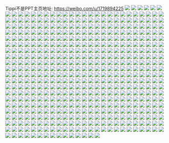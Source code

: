 Tippi不是PPT主页地址: https://weibo.com/u/1719894225 
![](https://wx4.sinaimg.cn/mw2000/668380d1ly1h9bj58qouij20jr0wt7er.jpg) 
![](https://wx4.sinaimg.cn/mw2000/668380d1ly1h9bj497p5nj20u01hc7o6.jpg) 
![](https://wx4.sinaimg.cn/mw2000/668380d1ly1h94qyn47p7j219h17x4eq.jpg) 
![](https://wx4.sinaimg.cn/mw2000/668380d1ly1h94qynhcb6j20yi22owrc.jpg) 
![](https://wx4.sinaimg.cn/mw2000/668380d1ly1h8glf38mnsj20vdccg4qt.jpg) 
![](https://wx4.sinaimg.cn/mw2000/668380d1ly1h8fyjxpmqaj22bc334u0z.jpg) 
![](https://wx4.sinaimg.cn/mw2000/668380d1ly1h8fyjqy5ndj22c0340b29.jpg) 
![](https://wx4.sinaimg.cn/mw2000/668380d1ly1h8cqjquiwhj224836cu0y.jpg) 
![](https://wx4.sinaimg.cn/mw2000/668380d1ly1h8cqjstjtcj21xq2kuqv5.jpg) 
![](https://wx4.sinaimg.cn/mw2000/668380d1gy1h82dnvyc8rj236c1sa1ky.jpg) 
![](https://wx4.sinaimg.cn/mw2000/668380d1gy1h7wmz8fcahj22c0340qv7.jpg) 
![](https://wx4.sinaimg.cn/mw2000/668380d1gy1h7wsz68lgkj22c0340npf.jpg) 
![](https://wx4.sinaimg.cn/mw2000/668380d1gy1h7r3u2zmbbj22va1kl7wh.jpg) 
![](https://wx4.sinaimg.cn/mw2000/668380d1gy1h7r3u8q2cpj22vk1xfkjn.jpg) 
![](https://wx4.sinaimg.cn/mw2000/668380d1gy1h7r3u17wi1j22yo1o0b2a.jpg) 
![](https://wx4.sinaimg.cn/mw2000/668380d1gy1h7lz7h3074j22dr2zix6s.jpg) 
![](https://wx4.sinaimg.cn/mw2000/668380d1gy1h7lz7b9iq5j23402c0x6t.jpg) 
![](https://wx4.sinaimg.cn/mw2000/668380d1gy1h7lz7n4sqzj23402c0hdw.jpg) 
![](https://wx4.sinaimg.cn/mw2000/668380d1gy1h7lz7p41gtj23402c0qv6.jpg) 
![](https://wx4.sinaimg.cn/mw2000/668380d1gy1h7lz7q3fgsj23402c07wh.jpg) 
![](https://wx4.sinaimg.cn/mw2000/668380d1gy1h7bsdombe5j20u01hck9k.jpg) 
![](https://wx4.sinaimg.cn/mw2000/668380d1gy1h7bsdpdc1fj20tu13udrw.jpg) 
![](https://wx4.sinaimg.cn/mw2000/668380d1ly1h71ll0uyhoj20yi22ok4y.jpg) 
![](https://wx4.sinaimg.cn/mw2000/668380d1ly1h71ll0fibmj20yi22oe82.jpg) 
![](https://wx4.sinaimg.cn/mw2000/668380d1ly1h6f9valxroj22c0340u0y.jpg) 
![](https://wx4.sinaimg.cn/mw2000/668380d1ly1h642b0a5bkj20k00zktha.jpg) 
![](https://wx4.sinaimg.cn/mw2000/668380d1ly1h642b0ls5tj20k00zkdq6.jpg) 
![](https://wx4.sinaimg.cn/mw2000/668380d1ly1h642b13euhj20zk0k0163.jpg) 
![](https://wx4.sinaimg.cn/mw2000/668380d1ly1h642b2ih6qj21o02yonpd.jpg) 
![](https://wx4.sinaimg.cn/mw2000/668380d1ly1h642b3reynj21o02yoqch.jpg) 
![](https://wx4.sinaimg.cn/mw2000/668380d1ly1h642b4pc27j23402c0u0y.jpg) 
![](https://wx4.sinaimg.cn/mw2000/668380d1ly1h642b5qmw7j21o02yogxr.jpg) 
![](https://wx4.sinaimg.cn/mw2000/668380d1ly1h642b6z8emj21o02yox0t.jpg) 
![](https://wx4.sinaimg.cn/mw2000/668380d1ly1h642azyyaej22yo1o0qfx.jpg) 
![](https://wx4.sinaimg.cn/mw2000/668380d1ly1h5y1j14wfsj22c0340e82.jpg) 
![](https://wx4.sinaimg.cn/mw2000/668380d1ly1h5y1j1rkt7j20tu13utmz.jpg) 
![](https://wx4.sinaimg.cn/mw2000/668380d1ly1h5y1j1jdx7j20tt13twf2.jpg) 
![](https://wx4.sinaimg.cn/mw2000/668380d1ly1h5q0sp3ywdj21rh2owkjl.jpg) 
![](https://wx4.sinaimg.cn/mw2000/668380d1ly1h5gfs9qyzej22au2amhdt.jpg) 
![](https://wx4.sinaimg.cn/mw2000/668380d1ly1h56lbfplmcj22c0340qv7.jpg) 
![](https://wx4.sinaimg.cn/mw2000/668380d1ly1h56lbe5u5uj22c0340kjm.jpg) 
![](https://wx4.sinaimg.cn/mw2000/668380d1ly1h56lbgao6sj20a60ax74v.jpg) 
![](https://wx4.sinaimg.cn/mw2000/668380d1ly1h4uhqfjdiaj21st2mwkjl.jpg) 
![](https://wx4.sinaimg.cn/mw2000/668380d1ly1h4uhqdbptij22c0340u0y.jpg) 
![](https://wx4.sinaimg.cn/mw2000/668380d1ly1h4uhqgfpdjj20mi0u07cd.jpg) 
![](https://wx4.sinaimg.cn/mw2000/668380d1ly1h4rit3twt3j21hc0u0dxe.jpg) 
![](https://wx4.sinaimg.cn/mw2000/668380d1ly1h4kequ01gej20yi22oqv5.jpg) 
![](https://wx4.sinaimg.cn/mw2000/668380d1ly1h4keqnkl7kj20yi22o4qq.jpg) 
![](https://wx4.sinaimg.cn/mw2000/668380d1ly1h3qih3e781j222m33zu0x.jpg) 
![](https://wx4.sinaimg.cn/mw2000/668380d1ly1h35fknwrxoj23402c0x6q.jpg) 
![](https://wx4.sinaimg.cn/mw2000/668380d1ly1h35fkmqs4qj23402c04qr.jpg) 
![](https://wx4.sinaimg.cn/mw2000/668380d1ly1h335p1ctqej20tz0ke0zj.jpg) 
![](https://wx4.sinaimg.cn/mw2000/668380d1ly1h335p32vfxj213u0tugyh.jpg) 
![](https://wx4.sinaimg.cn/mw2000/668380d1ly1h335ozy4i2j20tp0lsdo5.jpg) 
![](https://wx4.sinaimg.cn/mw2000/668380d1ly1h2owazk03aj23401qy1ky.jpg) 
![](https://wx4.sinaimg.cn/mw2000/668380d1ly1h29yutdr20j22c01jy7wh.jpg) 
![](https://wx4.sinaimg.cn/mw2000/668380d1ly1h1p7wxw1wjj21o02yoqv5.jpg) 
![](https://wx4.sinaimg.cn/mw2000/668380d1ly1h1p7wye1amj20wi0yhtb6.jpg) 
![](https://wx4.sinaimg.cn/mw2000/668380d1ly1h1p7wvzbe9j23402c0u0y.jpg) 
![](https://wx4.sinaimg.cn/mw2000/668380d1ly1h1odvwmbs8j20mi0u00zi.jpg) 
![](https://wx4.sinaimg.cn/mw2000/668380d1ly1h1f3yfyvunj21o02yoqv5.jpg) 
![](https://wx4.sinaimg.cn/mw2000/668380d1ly1h1bsultk8wj20hs0t6n3y.jpg) 
![](https://wx4.sinaimg.cn/mw2000/668380d1ly1h1bsv0nja7j20jf09bq57.jpg) 
![](https://wx4.sinaimg.cn/mw2000/668380d1ly1h12i31ihovj21o02y3b2b.jpg) 
![](https://wx4.sinaimg.cn/mw2000/668380d1ly1h0vq8gnf63j222o3411ky.jpg) 
![](https://wx4.sinaimg.cn/mw2000/668380d1ly1h0vq8fgfbdj21o02yo4qq.jpg) 
![](https://wx4.sinaimg.cn/mw2000/668380d1ly1h0vq8efeadj21o02yo1ky.jpg) 
![](https://wx4.sinaimg.cn/mw2000/668380d1ly1h0oql6c0ezj21o02yoe83.jpg) 
![](https://wx4.sinaimg.cn/mw2000/668380d1ly1h0oqm6ppomj20u01hcqo1.jpg) 
![](https://wx4.sinaimg.cn/mw2000/668380d1ly1h0oqm7csbtj20tw13w7j5.jpg) 
![](https://wx4.sinaimg.cn/mw2000/668380d1ly1h0oqm862knj213u0tue07.jpg) 
![](https://wx4.sinaimg.cn/mw2000/668380d1ly1gzu4uk1kpzj20n00mnae0.jpg) 
![](https://wx4.sinaimg.cn/mw2000/668380d1ly1gzu4ujhmt2j21o02yo1ky.jpg) 
![](https://wx4.sinaimg.cn/mw2000/668380d1ly1gze8jzekkqj20p60ymjwq.jpg) 
![](https://wx4.sinaimg.cn/mw2000/668380d1ly1gx3x1p758vj20u018w7g2.jpg) 
![](https://wx4.sinaimg.cn/mw2000/668380d1ly1gx3x1qn0eij20u018wk9n.jpg) 
![](https://wx4.sinaimg.cn/mw2000/668380d1ly1gx3x1wzh6lj22wk1x9b2b.jpg) 
![](https://wx4.sinaimg.cn/mw2000/668380d1ly1gx3x1zt25gj2334220qsq.jpg) 
![](https://wx4.sinaimg.cn/mw2000/668380d1ly1gx22n2fvkxj22c0340u0y.jpg) 
![](https://wx4.sinaimg.cn/mw2000/668380d1ly1gx22mzi84xj228o340b2b.jpg) 
![](https://wx4.sinaimg.cn/mw2000/668380d1ly1gx22n5d4bmj22c0340e83.jpg) 
![](https://wx4.sinaimg.cn/mw2000/668380d1ly1gx22n9wjinj22323221l0.jpg) 
![](https://wx4.sinaimg.cn/mw2000/668380d1ly1gwnoe5x8xcj215o1kyx2e.jpg) 
![](https://wx4.sinaimg.cn/mw2000/668380d1ly1gwnoe4kgmlj22bv2diqv6.jpg) 
![](https://wx4.sinaimg.cn/mw2000/668380d1ly1gwnoe80enrj22bf28vb2b.jpg) 
![](https://wx4.sinaimg.cn/mw2000/668380d1ly1gvxqag1a0pj226e306kjn.jpg) 
![](https://wx4.sinaimg.cn/mw2000/668380d1ly1gvxqa9ls71j226h340x6p.jpg) 
![](https://wx4.sinaimg.cn/mw2000/668380d1ly1gvxqaba8opj21nt2fyx6q.jpg) 
![](https://wx4.sinaimg.cn/mw2000/668380d1ly1gvxqah0212j21ld2gve81.jpg) 
![](https://wx4.sinaimg.cn/mw2000/668380d1ly1gvxqalair6j21s02lnnpe.jpg) 
![](https://wx4.sinaimg.cn/mw2000/668380d1ly1gvxqak0jjpj21el28sqv5.jpg) 
![](https://wx4.sinaimg.cn/mw2000/668380d1ly1gvxqabygxpj21qk13te81.jpg) 
![](https://wx4.sinaimg.cn/mw2000/668380d1ly1gvxqactsktj21lb2l14qq.jpg) 
![](https://wx4.sinaimg.cn/mw2000/668380d1ly1gvxqam59dyj22c0340npd.jpg) 
![](https://wx4.sinaimg.cn/mw2000/668380d1ly1gvxqaoih3sj22c0340npd.jpg) 
![](https://wx4.sinaimg.cn/mw2000/668380d1ly1gvxqankxgnj22c03404qq.jpg) 
![](https://wx4.sinaimg.cn/mw2000/668380d1ly1gvxqapymirj22c0340u0x.jpg) 
![](https://wx4.sinaimg.cn/mw2000/668380d1ly1gvxqar76ysj22c03404qq.jpg) 
![](https://wx4.sinaimg.cn/mw2000/668380d1ly1gvshzysci5j20u01hc1kx.jpg) 
![](https://wx4.sinaimg.cn/mw2000/001Sov3rgy1gv6k83a06tj62iw1d9qv502.jpg) 
![](https://wx4.sinaimg.cn/mw2000/001Sov3rgy1gv6k825b5fj61cn2ufb2902.jpg) 
![](https://wx4.sinaimg.cn/mw2000/001Sov3rgy1gv6k8493luj61d92o1u0x02.jpg) 
![](https://wx4.sinaimg.cn/mw2000/001Sov3rgy1gv6k8aqc9aj61ho1zkkjl02.jpg) 
![](https://wx4.sinaimg.cn/mw2000/001Sov3rgy1gv6k8bqca3j619k2n0kjl02.jpg) 
![](https://wx4.sinaimg.cn/mw2000/001Sov3rgy1gv6k8d6r75j62c03404qq02.jpg) 
![](https://wx4.sinaimg.cn/mw2000/001Sov3rgy1gv6k88jq6tj61d72msx6p02.jpg) 
![](https://wx4.sinaimg.cn/mw2000/001Sov3rgy1gv6k872ul8j622o22gx6q02.jpg) 
![](https://wx4.sinaimg.cn/mw2000/001Sov3rgy1gv6k8gg6suj61da2yo1ky02.jpg) 
![](https://wx4.sinaimg.cn/mw2000/001Sov3rgy1gv4ce8crndj62yo1o0qv502.jpg) 
![](https://wx4.sinaimg.cn/mw2000/001Sov3rgy1gv4ceb0sgpj61o02yo4qq02.jpg) 
![](https://wx4.sinaimg.cn/mw2000/001Sov3rgy1gv4cedmmm8j61o02yokjl02.jpg) 
![](https://wx4.sinaimg.cn/mw2000/001Sov3rgy1gv4ce6ovm1j62tp1iyu0x02.jpg) 
![](https://wx4.sinaimg.cn/mw2000/001Sov3rly1gv29z0eiopj623f31le8202.jpg) 
![](https://wx4.sinaimg.cn/mw2000/001Sov3rly1gv29z1y3jlj60u01hc7q102.jpg) 
![](https://wx4.sinaimg.cn/mw2000/001Sov3rly1gv29z4sr1tj62c0340qv602.jpg) 
![](https://wx4.sinaimg.cn/mw2000/001Sov3rly1gv29z7rofrj63402ace8302.jpg) 
![](https://wx4.sinaimg.cn/mw2000/001Sov3rly1gupgzbvi00j62zb24j4qq02.jpg) 
![](https://wx4.sinaimg.cn/mw2000/001Sov3rly1gupgzg60qpj624c2ttkjn02.jpg) 
![](https://wx4.sinaimg.cn/mw2000/001Sov3rly1gupgz8kyo5j634029bkjo02.jpg) 
![](https://wx4.sinaimg.cn/mw2000/001Sov3rly1gupgzj48ywj62vb1ppx6q02.jpg) 
![](https://wx4.sinaimg.cn/mw2000/001Sov3rly1gupgzk4umaj60jc0vgq8602.jpg) 
![](https://wx4.sinaimg.cn/mw2000/001Sov3rly1gujqdq5rgpj60i10kuadd02.jpg) 
![](https://wx4.sinaimg.cn/mw2000/001Sov3rly1gujqeowzt9j61940ku48d02.jpg) 
![](https://wx4.sinaimg.cn/mw2000/001Sov3rly1gu9m0vosctj622o0yie8102.jpg) 
![](https://wx4.sinaimg.cn/mw2000/001Sov3rly1gu9m17wi3gj622o0yi1ky02.jpg) 
![](https://wx4.sinaimg.cn/mw2000/001Sov3rly1gu9m19f0iaj61940kuqjf02.jpg) 
![](https://wx4.sinaimg.cn/mw2000/001Sov3rly1gu9m11wq8bj622o0yi1ky02.jpg) 
![](https://wx4.sinaimg.cn/mw2000/001Sov3rgy1gtz1bvawa5j63402c0x6q02.jpg) 
![](https://wx4.sinaimg.cn/mw2000/001Sov3rgy1gtz1cvuknyj61da2yoe8202.jpg) 
![](https://wx4.sinaimg.cn/mw2000/001Sov3rgy1gtz1ctt0jcj62bc1ji1j902.jpg) 
![](https://wx4.sinaimg.cn/mw2000/001Sov3rgy1gtwxecxvvoj62bc1ji1kx02.jpg) 
![](https://wx4.sinaimg.cn/mw2000/001Sov3rgy1gtwxebubk5j61o02yox6q02.jpg) 
![](https://wx4.sinaimg.cn/mw2000/001Sov3rgy1gtwxedszl3j62bc1jie7y02.jpg) 
![](https://wx4.sinaimg.cn/mw2000/001Sov3rgy1gtwxeghbhyj61o02yokjn02.jpg) 
![](https://wx4.sinaimg.cn/mw2000/001Sov3rly1gthx1ma2g5j62c02g8qv602.jpg) 
![](https://wx4.sinaimg.cn/mw2000/668380d1ly1gthx1p2f2qj22682cm4qq.jpg) 
![](https://wx4.sinaimg.cn/mw2000/001Sov3rly1gthx1nn1tlj62b72b7u0x02.jpg) 
![](https://wx4.sinaimg.cn/mw2000/001Sov3rly1gthx2akhf2j615o1i6gth02.jpg) 
![](https://wx4.sinaimg.cn/mw2000/001Sov3rly1gthqf89uf2j63402c0e8102.jpg) 
![](https://wx4.sinaimg.cn/mw2000/001Sov3rly1gthqftd5grj63402c07wi02.jpg) 
![](https://wx4.sinaimg.cn/mw2000/001Sov3rly1gthqf424avj63402c0u1002.jpg) 
![](https://wx4.sinaimg.cn/mw2000/001Sov3rly1gthqea4a5mj63402c01kz02.jpg) 
![](https://wx4.sinaimg.cn/mw2000/001Sov3rly1gthqflue30j61o02yox6p02.jpg) 
![](https://wx4.sinaimg.cn/mw2000/001Sov3rly1gthqg2kfbsj63402c04qr02.jpg) 
![](https://wx4.sinaimg.cn/mw2000/001Sov3rly1gthqfem21lj63402c0hdu02.jpg) 
![](https://wx4.sinaimg.cn/mw2000/001Sov3rly1gthqep19eaj63402c0e8302.jpg) 
![](https://wx4.sinaimg.cn/mw2000/001Sov3rly1gthqfyntyoj62c0340qv602.jpg) 
![](https://wx4.sinaimg.cn/mw2000/001Sov3rly1gtduf4d4s2j60mi0u0dob02.jpg) 
![](https://wx4.sinaimg.cn/mw2000/668380d1ly1gt8m5vbqyaj22c0340qv5.jpg) 
![](https://wx4.sinaimg.cn/mw2000/668380d1ly1gt41xh4m0ej20um0umwjc.jpg) 
![](https://wx4.sinaimg.cn/mw2000/001Sov3rly1gt0mxmk7nyj63402c0hdu02.jpg) 
![](https://wx4.sinaimg.cn/mw2000/668380d1ly1gt0mxsbxuqj22zg28whdt.jpg) 
![](https://wx4.sinaimg.cn/mw2000/668380d1ly1gt0mxnwjp6j23402c01kx.jpg) 
![](https://wx4.sinaimg.cn/mw2000/668380d1ly1gt0mxp33zij23402c0e81.jpg) 
![](https://wx4.sinaimg.cn/mw2000/668380d1ly1gt0mxqfyiaj23402c0kjl.jpg) 
![](https://wx4.sinaimg.cn/mw2000/668380d1ly1gt0mxlet3wj20zk0k0413.jpg) 
![](https://wx4.sinaimg.cn/mw2000/668380d1ly1gt0mxv1xldj20zk0jzgpl.jpg) 
![](https://wx4.sinaimg.cn/mw2000/668380d1ly1gt0mxv92uzj20zk0k0gon.jpg) 
![](https://wx4.sinaimg.cn/mw2000/001Sov3rly1gt0mxtt1flj63402c0b2a02.jpg) 
![](https://wx4.sinaimg.cn/mw2000/668380d1ly1gswfyi7bjsj20u00u0ae6.jpg) 
![](https://wx4.sinaimg.cn/mw2000/668380d1ly1gsv75tkqtbj20u014016l.jpg) 
![](https://wx4.sinaimg.cn/mw2000/668380d1ly1gspkv29varj22yo1o01ky.jpg) 
![](https://wx4.sinaimg.cn/mw2000/668380d1ly1gspkv64fghj231n29qe82.jpg) 
![](https://wx4.sinaimg.cn/mw2000/668380d1ly1gscv7da476j23402gvqv5.jpg) 
![](https://wx4.sinaimg.cn/mw2000/668380d1ly1gscv7gn6ajj23402c04qr.jpg) 
![](https://wx4.sinaimg.cn/mw2000/668380d1ly1gscv7fnjx4j22c0340hdv.jpg) 
![](https://wx4.sinaimg.cn/mw2000/668380d1ly1gs9cmi3jasj20jg0j8gp0.jpg) 
![](https://wx4.sinaimg.cn/mw2000/668380d1ly1gs9cmgzwiwj20jg0jg783.jpg) 
![](https://wx4.sinaimg.cn/mw2000/668380d1ly1gs7m829520j20yi0yi7wh.jpg) 
![](https://wx4.sinaimg.cn/mw2000/668380d1ly1gs5da5ahahj20yi0myn7q.jpg) 
![](https://wx4.sinaimg.cn/mw2000/668380d1ly1gs5da5l77aj20yi0mv46g.jpg) 
![](https://wx4.sinaimg.cn/mw2000/668380d1ly1gs5da5v769j20yh0nd107.jpg) 
![](https://wx4.sinaimg.cn/mw2000/668380d1ly1gs5da64g6qj20yi0nigva.jpg) 
![](https://wx4.sinaimg.cn/mw2000/668380d1ly1gs5da4molpj222o341npd.jpg) 
![](https://wx4.sinaimg.cn/mw2000/668380d1ly1gs5da6h1ucj20yf0mzwml.jpg) 
![](https://wx4.sinaimg.cn/mw2000/668380d1ly1gs5da6uiqnj20rs2mntub.jpg) 
![](https://wx4.sinaimg.cn/mw2000/668380d1ly1gs2i25ml1aj21o02yoqv5.jpg) 
![](https://wx4.sinaimg.cn/mw2000/668380d1ly1gs2i29wc0lj20zk0npx60.jpg) 
![](https://wx4.sinaimg.cn/mw2000/001Sov3rly1gs2i207k3sj615o222qq302.jpg) 
![](https://wx4.sinaimg.cn/mw2000/668380d1ly1gs2i1srqg4j22yo1o0x6p.jpg) 
![](https://wx4.sinaimg.cn/mw2000/668380d1ly1gs2i1xr3y5j22id1kukbc.jpg) 
![](https://wx4.sinaimg.cn/mw2000/668380d1ly1grz7whp941j20yi22o0v7.jpg) 
![](https://wx4.sinaimg.cn/mw2000/668380d1ly1grz7wf3huwj20yi22owm2.jpg) 
![](https://wx4.sinaimg.cn/mw2000/668380d1ly1grz7wou300j20yi22o110.jpg) 
![](https://wx4.sinaimg.cn/mw2000/668380d1ly1grozgz6r8qj22c0340e82.jpg) 
![](https://wx4.sinaimg.cn/mw2000/668380d1ly1grozgxioesj23402c0kfx.jpg) 
![](https://wx4.sinaimg.cn/mw2000/668380d1ly1grozh18i9tj22c0340aip.jpg) 
![](https://wx4.sinaimg.cn/mw2000/668380d1ly1grozh36xx3j22c0340hdu.jpg) 
![](https://wx4.sinaimg.cn/mw2000/668380d1ly1grozh3zw1ej23402byx6p.jpg) 
![](https://wx4.sinaimg.cn/mw2000/668380d1ly1grozh53tguj23402c01ky.jpg) 
![](https://wx4.sinaimg.cn/mw2000/668380d1ly1grozh6pmvij222c2r5npe.jpg) 
![](https://wx4.sinaimg.cn/mw2000/668380d1ly1grozh7et9bj22c0340nku.jpg) 
![](https://wx4.sinaimg.cn/mw2000/668380d1ly1grozh8v9yfj20rs16stl7.jpg) 
![](https://wx4.sinaimg.cn/mw2000/001Sov3rly1griokaa24lj61o02yox6q02.jpg) 
![](https://wx4.sinaimg.cn/mw2000/668380d1ly1griok6swg1j21o02yob29.jpg) 
![](https://wx4.sinaimg.cn/mw2000/668380d1ly1griokdhvahj21lx2ynnpd.jpg) 
![](https://wx4.sinaimg.cn/mw2000/668380d1ly1griokgjtb0j23402c0x6p.jpg) 
![](https://wx4.sinaimg.cn/mw2000/668380d1ly1grgd53ms9kj21o02yo4qr.jpg) 
![](https://wx4.sinaimg.cn/mw2000/668380d1ly1grgd7t5hquj20u01hcb29.jpg) 
![](https://wx4.sinaimg.cn/mw2000/668380d1ly1grb8u1h1e0j21o02yohdt.jpg) 
![](https://wx4.sinaimg.cn/mw2000/668380d1ly1grb8u0to3sj21o02yoe81.jpg) 
![](https://wx4.sinaimg.cn/mw2000/668380d1ly1grb8u3nyhcj21o02yonpd.jpg) 
![](https://wx4.sinaimg.cn/mw2000/668380d1ly1grb8u4bp9zj21o02yonpd.jpg) 
![](https://wx4.sinaimg.cn/mw2000/668380d1ly1gr8x1u2ozoj224m340b29.jpg) 
![](https://wx4.sinaimg.cn/mw2000/668380d1ly1gr8x1vo1lbj23402c0nhq.jpg) 
![](https://wx4.sinaimg.cn/mw2000/668380d1ly1gr8x1wudwfj20f00f03zm.jpg) 
![](https://wx4.sinaimg.cn/mw2000/668380d1ly1gqwtefq5mtj22yo1o0hdt.jpg) 
![](https://wx4.sinaimg.cn/mw2000/668380d1ly1gqwtek9417j22yo1o0kjl.jpg) 
![](https://wx4.sinaimg.cn/mw2000/668380d1ly1gqwtel8vvaj20u00u0dif.jpg) 
![](https://wx4.sinaimg.cn/mw2000/668380d1ly1gqwte8y1jzj20hs0kyadm.jpg) 
![](https://wx4.sinaimg.cn/mw2000/668380d1ly1gqpsvad5umj22c03404qr.jpg) 
![](https://wx4.sinaimg.cn/mw2000/668380d1ly1gqpsv019snj20u01hc7lk.jpg) 
![](https://wx4.sinaimg.cn/mw2000/668380d1ly1gqpsv41qafj22yo280npd.jpg) 
![](https://wx4.sinaimg.cn/mw2000/668380d1ly1gqpsvivfl9j22zj2zjkjn.jpg) 
![](https://wx4.sinaimg.cn/mw2000/668380d1ly1gqpsyfnk4fj20u0140npd.jpg) 
![](https://wx4.sinaimg.cn/mw2000/668380d1ly1gqpsxppygbj213y0tynpd.jpg) 
![](https://wx4.sinaimg.cn/mw2000/668380d1ly1gqkq7714w2j24tc2pk7wp.jpg) 
![](https://wx4.sinaimg.cn/mw2000/668380d1ly1gqkq73qflpj23402c0npd.jpg) 
![](https://wx4.sinaimg.cn/mw2000/668380d1ly1gqkq78vlioj23402c07wh.jpg) 
![](https://wx4.sinaimg.cn/mw2000/668380d1ly1gq91898f0yj21900u0hdt.jpg) 
![](https://wx4.sinaimg.cn/mw2000/668380d1ly1gq918akdxsj21400u0u0x.jpg) 
![](https://wx4.sinaimg.cn/mw2000/668380d1ly1gq918coilkj22yo1o0kjl.jpg) 
![](https://wx4.sinaimg.cn/mw2000/668380d1ly1gq918dkfxpj22yo1pse81.jpg) 
![](https://wx4.sinaimg.cn/mw2000/668380d1ly1gq9187gg4gj20u01hcx6p.jpg) 
![](https://wx4.sinaimg.cn/mw2000/668380d1ly1gq7g2kjrnuj21o02yokjl.jpg) 
![](https://wx4.sinaimg.cn/mw2000/668380d1ly1gq7g2mefp7j21o02yohdt.jpg) 
![](https://wx4.sinaimg.cn/mw2000/668380d1ly1gq6h2wjxupj20mi0u0tra.jpg) 
![](https://wx4.sinaimg.cn/mw2000/668380d1ly1gq6h2vzu0lj20mi0u0kdn.jpg) 
![](https://wx4.sinaimg.cn/mw2000/668380d1ly1gq6h2xh7qxj20u00u0b29.jpg) 
![](https://wx4.sinaimg.cn/mw2000/668380d1ly1gq4a9qk0tgj21o01o04qp.jpg) 
![](https://wx4.sinaimg.cn/mw2000/668380d1ly1gpo6v2ut0jj22c0340x6p.jpg) 
![](https://wx4.sinaimg.cn/mw2000/668380d1ly1gpo6pqyvlwj21o01o04qp.jpg) 
![](https://wx4.sinaimg.cn/mw2000/668380d1ly1gpo6pp5lxnj22c0340e82.jpg) 
![](https://wx4.sinaimg.cn/mw2000/668380d1ly1gpo6pup9tlj21540u2npd.jpg) 
![](https://wx4.sinaimg.cn/mw2000/668380d1ly1gp2447rsj0j21jk2bcb0k.jpg) 
![](https://wx4.sinaimg.cn/mw2000/668380d1ly1gp2448d2bkj20mi0u07nu.jpg) 
![](https://wx4.sinaimg.cn/mw2000/668380d1ly1gozzjb4t4aj22801o0npe.jpg) 
![](https://wx4.sinaimg.cn/mw2000/668380d1ly1gozzj9w94lj22c0340x6r.jpg) 
![](https://wx4.sinaimg.cn/mw2000/668380d1ly1gozzj8740uj23402c0kjm.jpg) 
![](https://wx4.sinaimg.cn/mw2000/668380d1ly1gozzj7a1wxj213u0tuat9.jpg) 
![](https://wx4.sinaimg.cn/mw2000/668380d1ly1gonwp9lpg4j235s1s0kjl.jpg) 
![](https://wx4.sinaimg.cn/mw2000/668380d1ly1gonwqmmukej235s1s0kep.jpg) 
![](https://wx4.sinaimg.cn/mw2000/668380d1ly1gonwr0uts5j235s1s0e81.jpg) 
![](https://wx4.sinaimg.cn/mw2000/668380d1ly1gonwpsm1n3j20yi1n31kx.jpg) 
![](https://wx4.sinaimg.cn/mw2000/668380d1ly1gonwpl847ij20yi1n31kx.jpg) 
![](https://wx4.sinaimg.cn/mw2000/668380d1ly1gonwqj8op7j20yi1n31kx.jpg) 
![](https://wx4.sinaimg.cn/mw2000/668380d1gy1glpm62dst5j23402c0x76.jpg) 
![](https://wx4.sinaimg.cn/mw2000/668380d1gy1glpm38mjboj23402c01ky.jpg) 
![](https://wx4.sinaimg.cn/mw2000/668380d1gy1glpm6hj4ufj22c0340u0z.jpg) 
![](https://wx4.sinaimg.cn/mw2000/668380d1gy1glpm6ugy8aj23401zbkjn.jpg) 
![](https://wx4.sinaimg.cn/mw2000/668380d1gy1glpm75qp5vj23402c04qq.jpg) 
![](https://wx4.sinaimg.cn/mw2000/668380d1gy1glpm716le6j23402c07wi.jpg) 
![](https://wx4.sinaimg.cn/mw2000/668380d1ly1gkz20nab94j20rs2tvhdv.jpg) 
![](https://wx4.sinaimg.cn/mw2000/668380d1ly1gkz208ed3fj20rs2tve84.jpg) 
![](https://wx4.sinaimg.cn/mw2000/668380d1ly1gkz20el49ij20rs2tvx6s.jpg) 
![](https://wx4.sinaimg.cn/mw2000/668380d1ly1gkz20bztclj20rs3cekjo.jpg) 
![](https://wx4.sinaimg.cn/mw2000/668380d1ly1gkz20otcqgj20rs2p9b2b.jpg) 
![](https://wx4.sinaimg.cn/mw2000/668380d1ly1gkz20labmsj20rs2tvqv7.jpg) 
![](https://wx4.sinaimg.cn/mw2000/668380d1ly1gkz20jphskj20rs1jk1kz.jpg) 
![](https://wx4.sinaimg.cn/mw2000/668380d1ly1gkz20gbk6nj20rs223u0z.jpg) 
![](https://wx4.sinaimg.cn/mw2000/668380d1ly1gkz20hzw0oj20rs2pg4qs.jpg) 
![](https://wx4.sinaimg.cn/mw2000/668380d1ly1gjz5fi3uvsj2340217x6q.jpg) 
![](https://wx4.sinaimg.cn/mw2000/668380d1ly1gjz5fx4rewj22bc3h0nps.jpg) 
![](https://wx4.sinaimg.cn/mw2000/668380d1ly1gjbfiyj3vqj23402c0x6p.jpg) 
![](https://wx4.sinaimg.cn/mw2000/668380d1ly1gjbfj1pvroj23402c0u0x.jpg) 
![](https://wx4.sinaimg.cn/mw2000/668380d1ly1gjbfiw5fyyj23402c0qv5.jpg) 
![](https://wx4.sinaimg.cn/mw2000/668380d1ly1gjbfj4s59vj23402c0u0x.jpg) 
![](https://wx4.sinaimg.cn/mw2000/668380d1ly1gj0x0euhwtj20up1iptir.jpg) 
![](https://wx4.sinaimg.cn/mw2000/668380d1ly1gj0x0lgy53j225631nnpk.jpg) 
![](https://wx4.sinaimg.cn/mw2000/668380d1ly1gin68io34tj20sp1kw4nu.jpg) 
![](https://wx4.sinaimg.cn/mw2000/668380d1ly1gia29g0m8fj234026z4qy.jpg) 
![](https://wx4.sinaimg.cn/mw2000/668380d1ly1gia29ik9eoj22801o0b2e.jpg) 
![](https://wx4.sinaimg.cn/mw2000/668380d1ly1gia29mf5puj22y41w0kjv.jpg) 
![](https://wx4.sinaimg.cn/mw2000/668380d1ly1gia29wowwfj23401ld7wr.jpg) 
![](https://wx4.sinaimg.cn/mw2000/668380d1ly1gia29tjv9bj21o02804qv.jpg) 
![](https://wx4.sinaimg.cn/mw2000/668380d1ly1gia29ps3nvj233z1wskjt.jpg) 
![](https://wx4.sinaimg.cn/mw2000/668380d1ly1ghkyp72ew9j20wl1b8b2a.jpg) 
![](https://wx4.sinaimg.cn/mw2000/668380d1ly1ghkyp7nguvj20vu19ckbe.jpg) 
![](https://wx4.sinaimg.cn/mw2000/668380d1ly1gh0s9v9njlj22uu1xex6w.jpg) 
![](https://wx4.sinaimg.cn/mw2000/668380d1ly1gh0s9m5pm7j23402c0kjn.jpg) 
![](https://wx4.sinaimg.cn/mw2000/668380d1ly1ggxjp8qzdyj20tz0tzdxb.jpg) 
![](https://wx4.sinaimg.cn/mw2000/668380d1ly1ggtosoignhj22c0340e81.jpg) 
![](https://wx4.sinaimg.cn/mw2000/668380d1ly1ggtosrmmchj22c0340npd.jpg) 
![](https://wx4.sinaimg.cn/mw2000/668380d1ly1ggtosucmt2j23402c0npd.jpg) 
![](https://wx4.sinaimg.cn/mw2000/668380d1ly1ggtotzia4mj2340340b2i.jpg) 
![](https://wx4.sinaimg.cn/mw2000/668380d1ly1ggtovvwipej22iu2iu4qw.jpg) 
![](https://wx4.sinaimg.cn/mw2000/668380d1ly1ggtowcyvfxj2340340qvd.jpg) 
![](https://wx4.sinaimg.cn/mw2000/668380d1ly1ggic9lply2j205k05kmx1.jpg) 
![](https://wx4.sinaimg.cn/mw2000/668380d1ly1gfxffpyrfej205k05kmx1.jpg) 
![](https://wx4.sinaimg.cn/mw2000/668380d1ly1gfxbuem2b6j20u00k0wh8.jpg) 
![](https://wx4.sinaimg.cn/mw2000/668380d1ly1gfxbud5l95j20u00k00wc.jpg) 
![](https://wx4.sinaimg.cn/mw2000/668380d1ly1gfxbu9gwjaj20u00k0abo.jpg) 
![](https://wx4.sinaimg.cn/mw2000/668380d1ly1gfxbuc8dszj20u00ir0uy.jpg) 
![](https://wx4.sinaimg.cn/mw2000/668380d1ly1gfxbuavasdj20u00k0wh3.jpg) 
![](https://wx4.sinaimg.cn/mw2000/668380d1ly1gfxbuafvorj20sg0eyjuj.jpg) 
![](https://wx4.sinaimg.cn/mw2000/668380d1ly1gfxbubripsj20u00ttwhi.jpg) 
![](https://wx4.sinaimg.cn/mw2000/668380d1ly1gfxbu9yaezj20u00u0djp.jpg) 
![](https://wx4.sinaimg.cn/mw2000/668380d1ly1gfxbucqc67j20u00ldq5x.jpg) 
![](https://wx4.sinaimg.cn/mw2000/668380d1ly1gfxbudqvwhj20u011bq64.jpg) 
![](https://wx4.sinaimg.cn/mw2000/668380d1ly1gfxbue6uxhj20u00k00us.jpg) 
![](https://wx4.sinaimg.cn/mw2000/668380d1ly1gff2o022hcj21da2yo4qp.jpg) 
![](https://wx4.sinaimg.cn/mw2000/668380d1ly1gex0hs1m56j223k269b29.jpg) 
![](https://wx4.sinaimg.cn/mw2000/668380d1ly1gewz3elhtij21e0b1fx6t.jpg) 
![](https://wx4.sinaimg.cn/mw2000/668380d1ly1gevrom2b68j20yi0sik2w.jpg) 
![](https://wx4.sinaimg.cn/mw2000/668380d1ly1gevrol06vaj20yi0n9wnq.jpg) 
![](https://wx4.sinaimg.cn/mw2000/668380d1ly1gevron1hjpj20yi0gvwjx.jpg) 
![](https://wx4.sinaimg.cn/mw2000/668380d1ly1gevronwhpoj20yi0wzk08.jpg) 
![](https://wx4.sinaimg.cn/mw2000/668380d1ly1ges1cmej09j20mi0u0x1d.jpg) 
![](https://wx4.sinaimg.cn/mw2000/668380d1ly1gdfijn9dg2j221d1dwkjp.jpg) 
![](https://wx4.sinaimg.cn/mw2000/668380d1ly1gdfijhpijzj22bc3h07wq.jpg) 
![](https://wx4.sinaimg.cn/mw2000/668380d1ly1gdfij94fvtj216o16mu0x.jpg) 
![](https://wx4.sinaimg.cn/mw2000/668380d1ly1gdfg88w9nzj216u0u07wh.jpg) 
![](https://wx4.sinaimg.cn/mw2000/668380d1ly1gdfg8zp3jbj20u01f6npd.jpg) 
![](https://wx4.sinaimg.cn/mw2000/668380d1ly1gdfg9tyv0dj20u01f6npd.jpg) 
![](https://wx4.sinaimg.cn/mw2000/668380d1ly1gdfgac7ysej216y0u07wh.jpg) 
![](https://wx4.sinaimg.cn/mw2000/668380d1ly1gcucmgsm7jj22c0340e87.jpg) 
![](https://wx4.sinaimg.cn/mw2000/668380d1ly1gcuctk7o4jj22c0340e8a.jpg) 
![](https://wx4.sinaimg.cn/mw2000/668380d1ly1gcuclvhskzj22c0340qvn.jpg) 
![](https://wx4.sinaimg.cn/mw2000/668380d1ly1gcce78z95ij20yi22ohe2.jpg) 
![](https://wx4.sinaimg.cn/mw2000/668380d1ly1gcce75k5hpj21l41l47wm.jpg) 
![](https://wx4.sinaimg.cn/mw2000/668380d1ly1gcbvm543m7j20u01hc7wi.jpg) 
![](https://wx4.sinaimg.cn/mw2000/668380d1ly1gbo578b6jnj20u01fs79f.jpg) 
![](https://wx4.sinaimg.cn/mw2000/668380d1ly1gbo575o807j21jk0pnthe.jpg) 
![](https://wx4.sinaimg.cn/mw2000/668380d1ly1gbnoxjfg8mj20zk0muq6b.jpg) 
![](https://wx4.sinaimg.cn/mw2000/668380d1ly1gbnoxjz1jej20oi0g60uu.jpg) 
![](https://wx4.sinaimg.cn/mw2000/668380d1ly1gbnoxkjuc5j20jy0eqtaw.jpg) 
![](https://wx4.sinaimg.cn/mw2000/668380d1ly1gbkt3wq3ygj22yy2bwu15.jpg) 
![](https://wx4.sinaimg.cn/mw2000/668380d1ly1gbkt3zeag1j21hc0u0kjm.jpg) 
![](https://wx4.sinaimg.cn/mw2000/668380d1ly1gbkt3ssxqwj20u0140e81.jpg) 
![](https://wx4.sinaimg.cn/mw2000/668380d1ly1gbibpgj1qsj21o02yoe85.jpg) 
![](https://wx4.sinaimg.cn/mw2000/668380d1ly1gbheeq861oj20k20wwkip.jpg) 
![](https://wx4.sinaimg.cn/mw2000/668380d1ly1gbheeqrk4ij20yi0db764.jpg) 
![](https://wx4.sinaimg.cn/mw2000/668380d1ly1gbheerwh9aj20v90lwah3.jpg) 
![](https://wx4.sinaimg.cn/mw2000/668380d1ly1gbhees8kouj20k00k0tad.jpg) 
![](https://wx4.sinaimg.cn/mw2000/668380d1ly1gbf1qttn4ij219p1jm7iz.jpg) 
![](https://wx4.sinaimg.cn/mw2000/668380d1ly1gbf1qr95nhj20j60rkgo9.jpg) 
![](https://wx4.sinaimg.cn/mw2000/668380d1ly1gbf1qvg5agj20j60van0i.jpg) 
![](https://wx4.sinaimg.cn/mw2000/668380d1ly1gbf1reff4fj20j60is75l.jpg) 
![](https://wx4.sinaimg.cn/mw2000/668380d1ly1gbf1rcvvxaj23402c04qr.jpg) 
![](https://wx4.sinaimg.cn/mw2000/668380d1ly1gbf1quiyy2j20j6147whr.jpg) 
![](https://wx4.sinaimg.cn/mw2000/668380d1ly1gbf1rfkqxzj20j61ljn1t.jpg) 
![](https://wx4.sinaimg.cn/mw2000/668380d1ly1gbf1quvtrej20j60wcgn1.jpg) 
![](https://wx4.sinaimg.cn/mw2000/668380d1ly1gbf1reylqyj20j60iqju5.jpg) 
![](https://wx4.sinaimg.cn/mw2000/668380d1ly1gbagmjb5u2j22c0340e8a.jpg) 
![](https://wx4.sinaimg.cn/mw2000/668380d1ly1gb3c9x1lvyj23402c04qs.jpg) 
![](https://wx4.sinaimg.cn/mw2000/668380d1ly1gayhtis360j21o02yok7w.jpg) 
![](https://wx4.sinaimg.cn/mw2000/668380d1ly1gayhtgve41j23h03h07wo.jpg) 
![](https://wx4.sinaimg.cn/mw2000/668380d1ly1gaqs9rr3lrj23402c0npn.jpg) 
![](https://wx4.sinaimg.cn/mw2000/668380d1ly1gaqs9sxn6rj22ve1yrh92.jpg) 
![](https://wx4.sinaimg.cn/mw2000/668380d1ly1gaqs9txdfuj22w82224qq.jpg) 
![](https://wx4.sinaimg.cn/mw2000/668380d1ly1gaqs9v7e77j23402c04qr.jpg) 
![](https://wx4.sinaimg.cn/mw2000/668380d1ly1gaqs9oqlf3j20ku0v9grx.jpg) 
![](https://wx4.sinaimg.cn/mw2000/668380d1ly1gaqs9x3n62j256o3ggb2d.jpg) 
![](https://wx4.sinaimg.cn/mw2000/668380d1ly1gaow0pwtulj22he21tb2g.jpg) 
![](https://wx4.sinaimg.cn/mw2000/668380d1ly1gaow0hmx42j21ja2kq4qp.jpg) 
![](https://wx4.sinaimg.cn/mw2000/668380d1ly1gaow0twwlvj23402c0kjm.jpg) 
![](https://wx4.sinaimg.cn/mw2000/668380d1ly1gagu9nkk92j20y60ycwkq.jpg) 
![](https://wx4.sinaimg.cn/mw2000/668380d1ly1gagu9nw0joj20u00u0n0s.jpg) 
![](https://wx4.sinaimg.cn/mw2000/668380d1ly1gagu9o35bvj20u00u0786.jpg) 
![](https://wx4.sinaimg.cn/mw2000/668380d1ly1gagu9odb42j20qy0qy77c.jpg) 
![](https://wx4.sinaimg.cn/mw2000/668380d1ly1gagu9opnadj20ui0u0q8l.jpg) 
![](https://wx4.sinaimg.cn/mw2000/668380d1ly1gagu9pthc2j20sg0sgag4.jpg) 
![](https://wx4.sinaimg.cn/mw2000/668380d1ly1gagu9n9ajcj20u00u0q6n.jpg) 
![](https://wx4.sinaimg.cn/mw2000/668380d1ly1gagu9q1piqj20u00u0tde.jpg) 
![](https://wx4.sinaimg.cn/mw2000/668380d1ly1gagu9q9p7rj20qo0qodho.jpg) 
![](https://wx4.sinaimg.cn/mw2000/668380d1ly1gagazdg4w6j222015onj3.jpg) 
![](https://wx4.sinaimg.cn/mw2000/668380d1ly1ga8t4sv9ddj20u00qoq9k.jpg) 
![](https://wx4.sinaimg.cn/mw2000/668380d1ly1ga8t4txfclj20u00qon2c.jpg) 
![](https://wx4.sinaimg.cn/mw2000/668380d1ly1ga8t4u7bg2j20u00qon25.jpg) 
![](https://wx4.sinaimg.cn/mw2000/668380d1ly1ga8t4tgq5uj20u00qon2e.jpg) 
![](https://wx4.sinaimg.cn/mw2000/668380d1ly1ga8t4si3u0j20u00qoaex.jpg) 
![](https://wx4.sinaimg.cn/mw2000/668380d1ly1ga8t4uj7fnj20u00qotdr.jpg) 
![](https://wx4.sinaimg.cn/mw2000/668380d1ly1ga0vdms1hrj21hc0u0woy.jpg) 
![](https://wx4.sinaimg.cn/mw2000/668380d1ly1ga0vdmdphoj21hc0u0nad.jpg) 
![](https://wx4.sinaimg.cn/mw2000/668380d1ly1ga0vdomrvuj20yi1pcu0x.jpg) 
![](https://wx4.sinaimg.cn/mw2000/668380d1ly1g9hjs7mki6j23gg56ox6s.jpg) 
![](https://wx4.sinaimg.cn/mw2000/668380d1ly1g9hjsadjlwj23gg56ou10.jpg) 
![](https://wx4.sinaimg.cn/mw2000/668380d1ly1g9hjs4ku28j23gg56ohdx.jpg) 
![](https://wx4.sinaimg.cn/mw2000/668380d1ly1g9hjsd6p3hj23gg56ox6t.jpg) 
![](https://wx4.sinaimg.cn/mw2000/668380d1ly1g9hjsgmqffj21wi1cp1l0.jpg) 
![](https://wx4.sinaimg.cn/mw2000/668380d1ly1g9hjskm469j23gg56ou11.jpg) 
![](https://wx4.sinaimg.cn/mw2000/668380d1ly1g9hjsp0whsj23gj56sqv9.jpg) 
![](https://wx4.sinaimg.cn/mw2000/668380d1ly1g9hjsu4x0vj23gg56onph.jpg) 
![](https://wx4.sinaimg.cn/mw2000/668380d1ly1g9hjsz96ywj23gj56sx6t.jpg) 
![](https://wx4.sinaimg.cn/mw2000/668380d1ly1g9cdw5d948j21f02ionpg.jpg) 
![](https://wx4.sinaimg.cn/mw2000/668380d1ly1g9cdw8n5tij21f02ioe84.jpg) 
![](https://wx4.sinaimg.cn/mw2000/668380d1ly1g9cdwczpj4j21f02iou10.jpg) 
![](https://wx4.sinaimg.cn/mw2000/668380d1ly1g9cdw0fb98j21f02iou10.jpg) 
![](https://wx4.sinaimg.cn/mw2000/668380d1ly1g979rphk3bj23402c07hm.jpg) 
![](https://wx4.sinaimg.cn/mw2000/668380d1ly1g979rq816uj23402c0asx.jpg) 
![](https://wx4.sinaimg.cn/mw2000/668380d1ly1g979rr9btmj21400u0e81.jpg) 
![](https://wx4.sinaimg.cn/mw2000/668380d1ly1g979rstq6ej21400u0npd.jpg) 
![](https://wx4.sinaimg.cn/mw2000/668380d1ly1g979rouhjej219i0u04qq.jpg) 
![](https://wx4.sinaimg.cn/mw2000/668380d1ly1g979rtog9tj23402c04kj.jpg) 
![](https://wx4.sinaimg.cn/mw2000/668380d1ly1g96k561vafj20u01hchdt.jpg) 
![](https://wx4.sinaimg.cn/mw2000/668380d1ly1g906dujjypj21o02yohdt.jpg) 
![](https://wx4.sinaimg.cn/mw2000/668380d1ly1g906dsne3jj20u01hc4qq.jpg) 
![](https://wx4.sinaimg.cn/mw2000/668380d1ly1g906dr52dxj21o02you0x.jpg) 
![](https://wx4.sinaimg.cn/mw2000/668380d1ly1g8ym6ntgzxj22yo1o01ky.jpg) 
![](https://wx4.sinaimg.cn/mw2000/668380d1ly1g8ym6pxjipj21o02yoe81.jpg) 
![](https://wx4.sinaimg.cn/mw2000/668380d1ly1g8ym6qjrmxj21o02yob29.jpg) 
![](https://wx4.sinaimg.cn/mw2000/668380d1ly1g8wtsvj1l6j20u0140qv5.jpg) 
![](https://wx4.sinaimg.cn/mw2000/668380d1ly1g8s2zevyrhj23402c0e83.jpg) 
![](https://wx4.sinaimg.cn/mw2000/668380d1ly1g8s2zmmws3j216m0u0e82.jpg) 
![](https://wx4.sinaimg.cn/mw2000/668380d1ly1g8s2zghizvj23402c0b0w.jpg) 
![](https://wx4.sinaimg.cn/mw2000/668380d1ly1g8s2zigk58j213u0tuhdt.jpg) 
![](https://wx4.sinaimg.cn/mw2000/668380d1ly1g8o7t4e55pj20u00u0n0g.jpg) 
![](https://wx4.sinaimg.cn/mw2000/668380d1ly1g8ivtxac2lj23402c04qp.jpg) 
![](https://wx4.sinaimg.cn/mw2000/668380d1ly1g8ivty5xxrj23402c0e81.jpg) 
![](https://wx4.sinaimg.cn/mw2000/668380d1ly1g8ivtzcg4hj23402c07wj.jpg) 
![](https://wx4.sinaimg.cn/mw2000/668380d1ly1g8ivu0iptkj23402c01ky.jpg) 
![](https://wx4.sinaimg.cn/mw2000/668380d1ly1g8hbywqdlaj22ds1sg4qp.jpg) 
![](https://wx4.sinaimg.cn/mw2000/668380d1ly1g8hbyvuvx7j22ds1sgb29.jpg) 
![](https://wx4.sinaimg.cn/mw2000/668380d1ly1g8hbyur3t0j21nw2dsb29.jpg) 
![](https://wx4.sinaimg.cn/mw2000/668380d1ly1g8gin4m37dj22c0340b2f.jpg) 
![](https://wx4.sinaimg.cn/mw2000/668380d1ly1g8gin1f51xj22c0340b2g.jpg) 
![](https://wx4.sinaimg.cn/mw2000/668380d1ly1g89paoxahrj20c80c8agj.jpg) 
![](https://wx4.sinaimg.cn/mw2000/668380d1ly1g89paojqo7j20c80c8n3u.jpg) 
![](https://wx4.sinaimg.cn/mw2000/668380d1ly1g83y0233tkj20u0140akj.jpg) 
![](https://wx4.sinaimg.cn/mw2000/668380d1ly1g83xzy161aj20tu13uale.jpg) 
![](https://wx4.sinaimg.cn/mw2000/668380d1ly1g83y1i8jxxj20ps11uq7s.jpg) 
![](https://wx4.sinaimg.cn/mw2000/668380d1ly1g7k7jgzrx5j21xg0u0tke.jpg) 
![](https://wx4.sinaimg.cn/mw2000/668380d1ly1g7i0jjcgvnj21o02yo7wn.jpg) 
![](https://wx4.sinaimg.cn/mw2000/668380d1ly1g7i0jmw6dej21o02yox6p.jpg) 
![](https://wx4.sinaimg.cn/mw2000/668380d1ly1g7i0jlbmrcj22c0340npe.jpg) 
![](https://wx4.sinaimg.cn/mw2000/668380d1ly1g7i0jawolcj21o02you12.jpg) 
![](https://wx4.sinaimg.cn/mw2000/668380d1ly1g7aitkgmdnj21nx0u0qki.jpg) 
![](https://wx4.sinaimg.cn/mw2000/668380d1ly1g7aiup6jqej20ty17jadz.jpg) 
![](https://wx4.sinaimg.cn/mw2000/668380d1ly1g6rc467xtrj215l0u00yu.jpg) 
![](https://wx4.sinaimg.cn/mw2000/668380d1ly1g6rc45c98sj20u013xdnu.jpg) 
![](https://wx4.sinaimg.cn/mw2000/668380d1ly1g6rc47bg6cj20u01hc47w.jpg) 
![](https://wx4.sinaimg.cn/mw2000/668380d1ly1g6rc45vfooj20u013x11c.jpg) 
![](https://wx4.sinaimg.cn/mw2000/668380d1ly1g6rc44y7nej213j0t70ys.jpg) 
![](https://wx4.sinaimg.cn/mw2000/668380d1ly1g6rc46n73rj20u014042j.jpg) 
![](https://wx4.sinaimg.cn/mw2000/668380d1ly1g6merh3lm0j20u01407df.jpg) 
![](https://wx4.sinaimg.cn/mw2000/668380d1ly1g6mergdkzpj21400u0h5c.jpg) 
![](https://wx4.sinaimg.cn/mw2000/668380d1ly1g6apbq1tudj234027te84.jpg) 
![](https://wx4.sinaimg.cn/mw2000/668380d1ly1g6apbo1mz2j23402c0x6q.jpg) 
![](https://wx4.sinaimg.cn/mw2000/668380d1ly1g6apbsbu42j23232akx6r.jpg) 
![](https://wx4.sinaimg.cn/mw2000/668380d1ly1g6apbu2danj23402c01kz.jpg) 
![](https://wx4.sinaimg.cn/mw2000/668380d1ly1g62l6n8lioj20ku112tjn.jpg) 
![](https://wx4.sinaimg.cn/mw2000/668380d1ly1g5yx2u794xj20du07kt99.jpg) 
![](https://wx4.sinaimg.cn/mw2000/668380d1ly1g5w6b2ba9vj20yi1icgy7.jpg) 
![](https://wx4.sinaimg.cn/mw2000/668380d1ly1g5w6b2wthdj20yi0u3wky.jpg) 
![](https://wx4.sinaimg.cn/mw2000/668380d1ly1g5w6b36sp8j20j608qwfh.jpg) 
![](https://wx4.sinaimg.cn/mw2000/668380d1ly1g5rk1nk4znj215o2204im.jpg) 
![](https://wx4.sinaimg.cn/mw2000/668380d1ly1g5rk4gjvsjj20yi1a07wh.jpg) 
![](https://wx4.sinaimg.cn/mw2000/668380d1ly1g5r01elbvpj2088085aan.jpg) 
![](https://wx4.sinaimg.cn/mw2000/668380d1ly1g5qyx07tp0j20c80h80uo.jpg) 
![](https://wx4.sinaimg.cn/mw2000/668380d1ly1g5qyx0w9fej21jj1elx01.jpg) 
![](https://wx4.sinaimg.cn/mw2000/668380d1gy1g5jg2v5xilj25li2ygqvb.jpg) 
![](https://wx4.sinaimg.cn/mw2000/668380d1gy1g5jg3h7a23j22tq248u0x.jpg) 
![](https://wx4.sinaimg.cn/mw2000/668380d1gy1g5jg3eibfjj22kf1vyhdt.jpg) 
![](https://wx4.sinaimg.cn/mw2000/668380d1gy1g5jg3fudtyj22tq248x6p.jpg) 
![](https://wx4.sinaimg.cn/mw2000/668380d1gy1g5jg3it91gj22tq2481ky.jpg) 
![](https://wx4.sinaimg.cn/mw2000/668380d1gy1g5jg3d6871j23402c0kjo.jpg) 
![](https://wx4.sinaimg.cn/mw2000/668380d1gy1g5ibvagmuaj217k0u0jzu.jpg) 
![](https://wx4.sinaimg.cn/mw2000/668380d1gy1g5ibvb4ne0j21400u011v.jpg) 
![](https://wx4.sinaimg.cn/mw2000/668380d1gy1g5ibvaryckj21400u0jyj.jpg) 
![](https://wx4.sinaimg.cn/mw2000/668380d1gy1g5ibv79etoj21400u0nej.jpg) 
![](https://wx4.sinaimg.cn/mw2000/668380d1gy1g5ibv85zfzj21400u07la.jpg) 
![](https://wx4.sinaimg.cn/mw2000/668380d1gy1g5ibv8piyfj21410u0aiq.jpg) 
![](https://wx4.sinaimg.cn/mw2000/668380d1gy1g5ibv931qvj216g0u0dm9.jpg) 
![](https://wx4.sinaimg.cn/mw2000/668380d1gy1g5ibva3snqj215e0u0ahg.jpg) 
![](https://wx4.sinaimg.cn/mw2000/668380d1gy1g5ibv9qftmj21a70u0gtf.jpg) 
![](https://wx4.sinaimg.cn/mw2000/668380d1ly1g5h509m19fj216a0u0anp.jpg) 
![](https://wx4.sinaimg.cn/mw2000/668380d1ly1g5h50a0gdzj21400u0apz.jpg) 
![](https://wx4.sinaimg.cn/mw2000/668380d1ly1g5h50bleevj21jt0u0ts6.jpg) 
![](https://wx4.sinaimg.cn/mw2000/668380d1ly1g5h5096pv6j21yu0u01gw.jpg) 
![](https://wx4.sinaimg.cn/mw2000/668380d1ly1g5h50b2rj1j21400u0qfs.jpg) 
![](https://wx4.sinaimg.cn/mw2000/668380d1ly1g5h50coakyj21400u0k5p.jpg) 
![](https://wx4.sinaimg.cn/mw2000/668380d1ly1g5h5289pi7j21400u04g7.jpg) 
![](https://wx4.sinaimg.cn/mw2000/668380d1ly1g5h50d0joaj21400u0gx4.jpg) 
![](https://wx4.sinaimg.cn/mw2000/668380d1ly1g5h528m9oxj20no0psn06.jpg) 
![](https://wx4.sinaimg.cn/mw2000/668380d1ly1g5fwznj552j20u0140185.jpg) 
![](https://wx4.sinaimg.cn/mw2000/668380d1ly1g5fwznzik2j212r0u0qlc.jpg) 
![](https://wx4.sinaimg.cn/mw2000/668380d1ly1g5fwzorlohj21400u0asr.jpg) 
![](https://wx4.sinaimg.cn/mw2000/668380d1ly1g5fwzpfcwsj218y0u048n.jpg) 
![](https://wx4.sinaimg.cn/mw2000/668380d1ly1g5fwzpvuqgj20ru16pk40.jpg) 
![](https://wx4.sinaimg.cn/mw2000/668380d1ly1g5fwzqe8c0j216d0r4tnb.jpg) 
![](https://wx4.sinaimg.cn/mw2000/668380d1ly1g5a6jdu7q5j213s0sgk2t.jpg) 
![](https://wx4.sinaimg.cn/mw2000/668380d1ly1g57l5s4znhj21400u07ko.jpg) 
![](https://wx4.sinaimg.cn/mw2000/668380d1ly1g57l5shuucj21400u0duv.jpg) 
![](https://wx4.sinaimg.cn/mw2000/668380d1ly1g57l5t8whqj21hc0u0qle.jpg) 
![](https://wx4.sinaimg.cn/mw2000/668380d1ly1g57l5svrnfj21400u019o.jpg) 
![](https://wx4.sinaimg.cn/mw2000/668380d1ly1g57l5tkeeyj20u01407g6.jpg) 
![](https://wx4.sinaimg.cn/mw2000/668380d1ly1g57l5tw12qj217w0u0wr7.jpg) 
![](https://wx4.sinaimg.cn/mw2000/668380d1ly1g55f7eobcgj20u01hcwp8.jpg) 
![](https://wx4.sinaimg.cn/mw2000/668380d1ly1g55f7fleryj20u013p482.jpg) 
![](https://wx4.sinaimg.cn/mw2000/668380d1ly1g54xl8rc6ij20u01jcgvj.jpg) 
![](https://wx4.sinaimg.cn/mw2000/668380d1ly1g4taw56kfgj22zn26z1ky.jpg) 
![](https://wx4.sinaimg.cn/mw2000/668380d1ly1g4r3s3l46bj20yi1bo7dq.jpg) 
![](https://wx4.sinaimg.cn/mw2000/668380d1ly1g4r3s3x4qcj20yi1bodpb.jpg) 
![](https://wx4.sinaimg.cn/mw2000/668380d1ly1g4o3n8k8evj234023he82.jpg) 
![](https://wx4.sinaimg.cn/mw2000/668380d1ly1g4o3n9jishj22sq1xm1ky.jpg) 
![](https://wx4.sinaimg.cn/mw2000/668380d1ly1g4o4j003uij23402c0b2a.jpg) 
![](https://wx4.sinaimg.cn/mw2000/668380d1ly1g4mz68bo3hj22yo1o07wi.jpg) 
![](https://wx4.sinaimg.cn/mw2000/668380d1ly1g4mz6aiinpj22ul1ir4qu.jpg) 
![](https://wx4.sinaimg.cn/mw2000/668380d1ly1g4mgnpmr16j22n11u2u0x.jpg) 
![](https://wx4.sinaimg.cn/mw2000/668380d1ly1g4jl77vu0ej20u01brqc2.jpg) 
![](https://wx4.sinaimg.cn/mw2000/668380d1ly1g4j6b9mukpj20zk0npadt.jpg) 
![](https://wx4.sinaimg.cn/mw2000/668380d1ly1g4j6b9yomrj20zk0npafx.jpg) 
![](https://wx4.sinaimg.cn/mw2000/668380d1ly1g4j6b9bu69j20zk0npwif.jpg) 
![](https://wx4.sinaimg.cn/mw2000/668380d1ly1g4j6b92aj8j20zk0npjwr.jpg) 
![](https://wx4.sinaimg.cn/mw2000/668380d1ly1g4j6basvjgj20zk0np770.jpg) 
![](https://wx4.sinaimg.cn/mw2000/668380d1ly1g4j6dgrd4yj20zk0nptet.jpg) 
![](https://wx4.sinaimg.cn/mw2000/668380d1ly1g4exce2dx2j20yi0isadg.jpg) 
![](https://wx4.sinaimg.cn/mw2000/668380d1ly1g4exce9vb9j20yi0iuwhr.jpg) 
![](https://wx4.sinaimg.cn/mw2000/668380d1ly1g4excemsioj20yi0iwjuq.jpg) 
![](https://wx4.sinaimg.cn/mw2000/668380d1ly1g4excdopetj20yi0jjad1.jpg) 
![](https://wx4.sinaimg.cn/mw2000/668380d1ly1g4excewkffj20yi0j4dhr.jpg) 
![](https://wx4.sinaimg.cn/mw2000/668380d1ly1g4excf5pbdj20yi0j2td9.jpg) 
![](https://wx4.sinaimg.cn/mw2000/668380d1ly1fubrffnb07j23402c0u0z.jpg) 
![](https://wx4.sinaimg.cn/mw2000/668380d1ly1fubrfl11nbj23402c07wj.jpg) 
![](https://wx4.sinaimg.cn/mw2000/668380d1ly1ftyvv4dga5j21ki2io1l1.jpg) 
![](https://wx4.sinaimg.cn/mw2000/668380d1ly1ftyvv88ohvj21le2atu12.jpg) 
![](https://wx4.sinaimg.cn/mw2000/668380d1ly1ftyvva09voj21p62ilqv6.jpg) 
![](https://wx4.sinaimg.cn/mw2000/668380d1ly1ftyvvb9vvqj21sg2dse81.jpg) 
![](https://wx4.sinaimg.cn/mw2000/668380d1ly1ftyvv1bhcnj20zk0qo14u.jpg) 
![](https://wx4.sinaimg.cn/mw2000/668380d1ly1ftyvwutxwej20yi0punpd.jpg) 
![](https://wx4.sinaimg.cn/mw2000/668380d1ly1ft2cwynqt2j215o15o1ky.jpg) 
